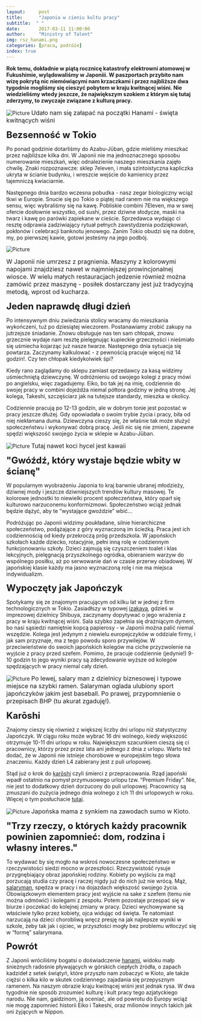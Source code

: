```yaml
---
layout:     post
title:      "Japonia w cieniu kultu pracy"
subtitle:  " "
date:       2017-03-11 11:00:00 
author:     "Ministry of Talent"
img: rsz_hanami.png
categories: [praca, podróże]
index: true
---
```

<b>Rok temu, dokładnie w piątą rocznicę katastrofy elektrowni atomowej w Fukushimie, wylądowaliśmy w Japoniii. 
W paszportach przybito nam wizę pokrytą nic niemówiącymi nam krzaczkami i przez najbliższe dwa tygodnie mogliśmy się cieszyć pobytem w kraju kwitnącej wiśni.
Nie wiedzieliśmy wtedy jeszcze, że największym szokiem z którym się tutaj zderzymy, to zwyczaje związane z kulturą pracy.</b> 

<img src="/images/rsz_1hanami.png" class="img-responsive" alt="Picture">
<font size="3">Udało nam się załapać na początki Hanami - święta kwitnących wiśni</font>
<br>

<b><font size="5,5">Bezsenność w Tokio</font></b>

Po ponad godzinie dotarliśmy do Azabu-Jūban, gdzie mieliśmy mieszkać przez najbliższe kilka dni. 
W Japonii nie ma jednoznacznego sposobu numerowanie mieszkań, więc odnalezienie naszego mieszkania zajęło chwilę. 
Znaki rozpoznawcze: sklep 7eleven, i mała szintoistyczna kapliczka ukryta w ścianie budynku, i wreszcie wejście do kamienicy przez tajemniczą kwiaciarnie. 

Następnego dnia bardzo wczesna pobudka - nasz zegar biologiczny wciąż tkwi w Europie. 
Snucie się po Tokio o piątej nad ranem nie ma większego sensu, więc wybraliśmy się na kawę. 
Pobliskie combini 7Eleven, ma w swej ofercie dosłownie wszystko, od sushi, przez dziwne słodycze, maski na twarz i kawę po parówki zapiekane w cieście. 
Sprzedawca wydając ci resztę odprawia zadziwiający rytuał pełnych zawstydzenia podziękowań, pokłonów i celebracji banknotu jenowego. 
Zanim Tokio obudzi się na dobre, my, po pierwszej kawie, gotowi jesteśmy na jego podbój.  

<img src="/images/food_machine.png" class="img-responsive" alt="Picture">

<font size="3">W Japonii nie umrzesz z pragnienia. Maszyny z kolorowymi napojami znajdziesz nawet w najmniejszej prowincjonalnej wiosce. W wielu małych restauracjach jedzenie również można zamówić przez maszynę - posiłek dostarczany jest już tradycyjną metodą, wprost od kucharza.</font>
<br>

<b><font size="5,5">Jeden naprawdę długi dzień</font></b>

Po intensywnym dniu zwiedzania stolicy wracamy do mieszkania wykończeni, tuż po dziesiątej wieczorem. 
Postanawiamy zrobić zakupy na jutrzejsze śniadanie. 
Znowu obsługuje nas ten sam chłopak, znowu grzecznie wydaje nam resztę pielęgnując kupieckie grzeczności i nieśmiało się uśmiecha kojarząc już nasze twarze. 
Następnego dnia sytuacja się powtarza. Zaczynamy kalkulować - z pewnością pracuje więcej niż 14 godzin!. Czy ten chłopak kiedykolwiek śpi? 

Kiedy rano zaglądamy do sklepu zamiast sprzedawcy za kasą widzimy uśmiechniętą dziewczynę.
W odróżnieniu od swojego kolegi z pracy mówi po angielsku, więc zagadujemy. 
Eiko, bo tak jej na imię, codziennie do swojej pracy w combini dojeżdża niemal półtora godziny w jedną stronę. 
Jej kolega, Takeshi, szczęściarz jak na tutejsze standardy, mieszka w okolicy.  

Codziennie pracują po 12-13 godzin, ale w dobrym tonie jest pozostać w pracy jeszcze dłużej. 
Gdy opowiadała o swoim trybie życia i pracy, biła od niej niekłamana duma. 
Dziewczyna cieszy się, że właśnie tak może służyć społeczeństwu i wykonywać dobrą pracę. 
Jeśli nic się nie zmieni, zapewne spędzi większość swojego życia w sklepie w Azabu-Jūban.

<img src="/images/japan2.jpg" class="img-responsive" alt="Picture">
<font size="3">Tutaj nawet koci hycel jest kawaii</font>
<br>


<b><font size="5,5">"Gwóźdź, który wystaje będzie wbity w ścianę"</font></b>

W popularnym wyobrażeniu Japonia to kraj barwnie ubranej młodzieży, dziwnej mody i jeszcze dziwniejszych trendów kultury masowej. 
Te kolorowe jednostki to niewielki procent społeczeństwa, który oparł się kulturowo narzuconemu konformizmowi. 
Społeczeństwo wciąż jednak będzie dążyć, aby te “wystające gwoździe” wbić...

Podróżując po Japonii widzimy poukładane, silnie hierarchiczne społeczeństwo, podążające z góry wyznaczoną im ścieżką. 
Praca jest ich codziennością od kiedy przekroczą próg przedszkola. W japońskich szkołach każde dziecko, rotacyjnie, pełni inną rolę w codziennym funkcjonowaniu szkoły. 
Dzieci zajmują się czyszczeniem toalet i klas lekcyjnych, pielęgnacją przyszkolnego ogródka, obieraniem warzyw do wspólnego posiłku, aż po serwowanie dań w czasie przerwy obiadowej. W japońskiej klasie każdy ma jasno wyznaczoną rolę i nie ma miejsca indywidualizm.
 
<b><font size="5,5">Wypoczęty jak Japończyk</font></b>

Spotykamy się ze znajomym pracującym od kilku lat w jednej z firm technologicznych w Tokio. 
Zasiadłszy w typowej <a href="https://en.wikipedia.org/wiki/Izakaya" target="_blank">izakaya</a>, gdzieś w imprezowej dzielnicy Shibuya, zaczynamy dopytywać o jego wrażenia z pracy w kraju kwitnącej wiśni. 
Sala szybko zapełnia się drażniącym dymem, bo nasi sąsiedzi namiętnie kopcą papierosy - w Japonii można palić niemal wszędzie.
Kolega jest jedynym z niewielu europejczyków w oddziale firmy, i jak sam przyznaje, ma z tego powodu sporo przywilejów. 
W przeciwieństwie do swoich japońskich kolegów ma ciche przyzwolenie na wyjście z pracy przed szefem. 
Pomimo, że pracuje codziennie (jedynie!) 9-10 godzin to jego wyniki pracy są zdecydowanie wyższe od kolegów spędzających w pracy niemal cały dzień.  

<img src="/images/salaryman.jpg" class="img-responsive" alt="Picture">
<font size="3">Po lewej, salary man z dzielnicy biznesowej i typowe miejsce na szybki ramen. Salaryman oglada ulubiony sport japończyków jakim jest baseball. Po prawej, przypomnienie o przepisach BHP (tu akurat zgaduję!).</font>
<br>

<b><font size="5,5">Karōshi</font></b>

Znajomy cieszy się również z większej liczby dni urlopu niż statystyczny Japończyk. W ciągu roku może wybrać 16 dni wolnego, kiedy większość otrzymuje 10-11 dni urlopu w roku. 
Największym szacunkiem cieszą się ci pracownicy, którzy przez przez lata ani jednego z dnia z urlopu. 
Warto też dodać, że w Japonii nie istnieje chorobowe w europejskim tego słowa znaczeniu. Każdy dzień L4 zabierany jest z puli urlopowej. 

Stąd już o krok do <a href="https://pl.wikipedia.org/wiki/Kar%C5%8Dshi" target="_blank">karōshi</a> czyli śmierci z przepracowania. 
Rząd japoński wpadł ostatnio na pomysł przymusowego urlopu tzw. “Premium Friday”. 
Nie, nie jest to dodatkowy dzień dorzucony do puli urlopowej. Pracownicy są zmuszani do zużycia jednego dnia wolnego z ich 11 dni urlopowych w roku. 
Więcej o tym posłuchacie <a href="https://www.youtube.com/watch?v=wjbj1MKfJ3U" target="_blank">tutaj</a>.

<img src="/images/sumo.jpg" class="img-responsive" alt="Picture">
<font size="3">Japońska mama z synkiem na zawodach sumo w Kioto.</font>
<br>

<b><font size="5,5">"Trzy rzeczy, o których każdy pracownik powinien zapomnieć: dom, rodzina i własny interes."</font></b>

To wydawać by się mogło na wskroś nowoczesne społeczeństwo w rzeczywistości siedzi mocno w przeszłości. 
Rzeczywistość rysuje przygnębiający obraz japońskiej rodziny. 
Kobiety po wyjściu za mąż porzucają studia czy pracę i raczej nigdy już do nich już nie wrócą. 
Mąż, <a href="https://en.wikipedia.org/wiki/Salaryman" target="_blank">salaryman</a>, spędza w pracy i na dojazdach większość swojego życia.
Obowiązkowym elementem pracy jest wyjście na sake z szefem (temu nie można odmówić) i kolegami z zespołu. 
Potem pozostaje przespać się w biurze i poczekać do kolejnej zmiany w pracy. 
Dzieci wychowywane są właściwie tylko przez kobiety, ojca widując od święta. 
Te natomiast narzucają na dzieci chorobliwą wręcz presję na jak najlepsze wyniki w szkole, żeby tak jak i ojciec, w przyszłości mogły bez problemu wtłoczyć się w “formę” salarymana. 

<b><font size="5,5">Powrót</font></b>

Z Japonii wróciliśmy bogatsi o doświadczenie <a href="https://pl.wikipedia.org/wiki/Hanami" alt="Picture" target="_blank">hanami</a>, widoku małp śnieżnych radośnie pływających w górskich ciepłych źródła, o zapach kadzideł z setek świątyń, które przyszło nam zobaczyć w Kioto, ale także ciężsi o kilka kilo w skutek codziennego zajadania się przepysznym ramenem. 
Na naszym obrazie kraju kwitnącej wiśni jest jednak rysa. 
W dwa tygodnie nie sposób zrozumieć kulturę i kult pracy tego azjatyckiego narodu.  Nie nam, gaidzinom, ją oceniać, ale od powrotu do Europy wciąż nie mogę zapomnieć historii Eiko i Takeshi, oraz milionów innych takich jak oni żyjących w Nippon. 